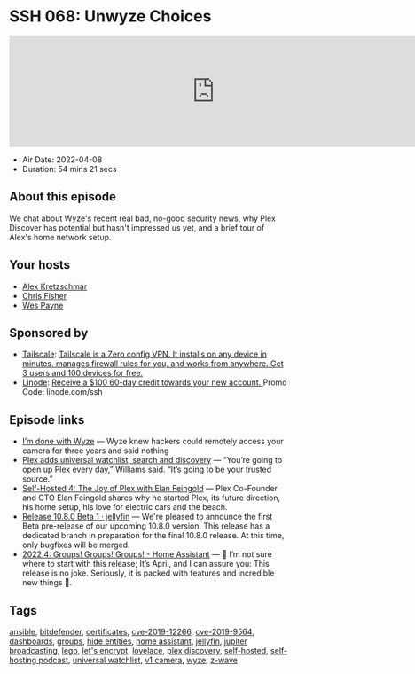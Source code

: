 # SSH 068: Unwyze Choices

<iframe src="https://player.fireside.fm/v2/dUlrHQih+o1tpYvbf?theme=dark" width="740" height="200" frameborder="0" scrolling="no"></iframe>

* Air Date: 2022-04-08
* Duration: 54 mins 21 secs

## About this episode

We chat about Wyze's recent real bad, no-good security news, why Plex Discover has potential but hasn't impressed us yet, and a brief tour of Alex's home network setup.

## Your hosts
* [Alex Kretzschmar](https://selfhosted.show/hosts/alexktz)
* [Chris Fisher](https://selfhosted.show/hosts/chrislas)
* [Wes Payne](https://selfhosted.show/guests/wes)

## Sponsored by

  * [Tailscale](http://tailscale.com/selfhosted): [Tailscale is a Zero config VPN. It installs on any device in minutes, manages firewall rules for you, and works from anywhere. Get 3 users and 100 devices for free. ](http://tailscale.com/selfhosted)
  * [Linode](https://linode.com/ssh): [Receive a $100 60-day credit towards your new account. ](https://linode.com/ssh) Promo Code: linode.com/ssh



## Episode links

  * [I’m done with Wyze](https://www.theverge.com/23003418/wyze-cam-v1-vulnerability-no-patch-bitdefender-responsible-disclosure "I’m done with Wyze") — Wyze knew hackers could remotely access your camera for three years and said nothing
  * [Plex adds universal watchlist, search and discovery](https://www.protocol.com/entertainment/plex-universal-search-watchlist-discovery "Plex adds universal watchlist, search and discovery") — “You’re going to open up Plex every day,” Williams said. “It’s going to be your trusted source.”
  * [Self-Hosted 4: The Joy of Plex with Elan Feingold](https://selfhosted.show/4 "Self-Hosted 4: The Joy of Plex with Elan Feingold") — Plex Co-Founder and CTO Elan Feingold shares why he started Plex, its future direction, his home setup, his love for electric cars and the beach.
  * [Release 10.8.0 Beta 1 · jellyfin](https://github.com/jellyfin/jellyfin/releases/tag/v10.8.0-beta1 "Release 10.8.0 Beta 1 · jellyfin") — We're pleased to announce the first Beta pre-release of our upcoming 10.8.0 version. This release has a dedicated branch in preparation for the final 10.8.0 release. At this time, only bugfixes will be merged.
  * [2022.4: Groups! Groups! Groups! - Home Assistant](https://www.home-assistant.io/blog/2022/04/06/release-20224/ "2022.4: Groups! Groups! Groups! - Home Assistant") — 👋 I’m not sure where to start with this release; It’s April, and I can assure you: This release is no joke. Seriously, it is packed with features and incredible new things 🤯.



## Tags

[ansible](https://selfhosted.show/tags/ansible), [bitdefender](https://selfhosted.show/tags/bitdefender), [certificates](https://selfhosted.show/tags/certificates), [cve-2019-12266](https://selfhosted.show/tags/cve-2019-12266), [cve-2019-9564](https://selfhosted.show/tags/cve-2019-9564), [dashboards](https://selfhosted.show/tags/dashboards), [groups](https://selfhosted.show/tags/groups), [hide entities](https://selfhosted.show/tags/hide%20entities), [home assistant](https://selfhosted.show/tags/home%20assistant), [jellyfin](https://selfhosted.show/tags/jellyfin), [jupiter broadcasting](https://selfhosted.show/tags/jupiter%20broadcasting), [lego](https://selfhosted.show/tags/lego), [let's encrypt](https://selfhosted.show/tags/let's%20encrypt), [lovelace](https://selfhosted.show/tags/lovelace), [plex discovery](https://selfhosted.show/tags/plex%20discovery), [self-hosted](https://selfhosted.show/tags/self-hosted), [self-hosting podcast](https://selfhosted.show/tags/self-hosting%20podcast), [universal watchlist](https://selfhosted.show/tags/universal%20watchlist), [v1 camera](https://selfhosted.show/tags/v1%20camera), [wyze](https://selfhosted.show/tags/wyze), [z-wave](https://selfhosted.show/tags/z-wave)